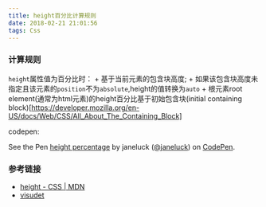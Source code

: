 ```yaml
---
title: height百分比计算规则
date: 2018-02-21 21:01:56
tags: Css
---
```


### 计算规则
`height`属性值为百分比时：
    + 基于当前元素的包含块高度;
    + 如果该包含块高度未指定且该元素的`position`不为`absolute`,height的值转换为`auto`
    + 根元素root element(通常为html元素)的height百分比基于初始包含块(initial containing block)[https://developer.mozilla.org/en-US/docs/Web/CSS/All_About_The_Containing_Block]


codepen: <p data-height="265" data-theme-id="0" data-slug-hash="oqXPGJ" data-default-tab="html,result" data-user="janeluck" data-embed-version="2" data-pen-title="height percentage" class="codepen">See the Pen <a href="https://codepen.io/janeluck/pen/oqXPGJ/">height percentage</a> by janeluck (<a href="https://codepen.io/janeluck">@janeluck</a>) on <a href="https://codepen.io">CodePen</a>.</p>
<script async src="https://static.codepen.io/assets/embed/ei.js"></script>


### 参考链接

+ [height - CSS | MDN](https://developer.mozilla.org/en-US/docs/Web/CSS/height)
+ [visudet](https://www.w3.org/TR/CSS2/visudet.html)